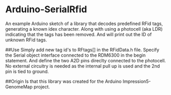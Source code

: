 # Arduino-SerialRfid
An example Arduino sketch of a library that decodes predefined RFid tags, generating a known idex character. Along with using a photocell (aka LDR) indicating that the tags has been removed. And will print out the ID of unknown RFid tags. 

##Use
Simply add new tag id's to RFtags[] in the RFidData.h file.
Specify the Serial object interface connected to the RDM6300 in the begin statement. And define the two A2D pins direclty connected to the photocell. No external circuitry is needed as the internal pull up is used and the 2nd pin is tied to ground. 

##Origin
Is that this library was created for the Arduino Impression5-GenomeMap project.